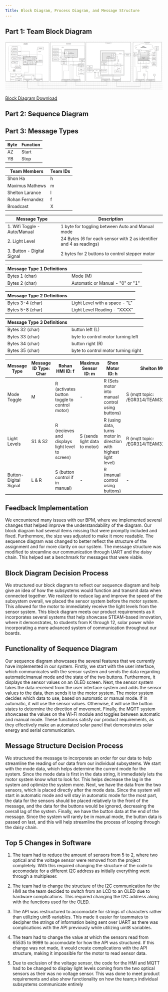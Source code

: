 ```yaml
---
Title: Block Diagram, Process Diagram, and Message Structure 
---
```

## Part 1: Team Block Diagram
<img src="https://raw.githubusercontent.com/EGR314-2025-S-311/T311.github.io/refs/heads/main/images/TeamBLOCK.png">

[Block Diagram Download](https://github.com/EGR314-2025-S-311/T311.github.io/blob/main/images/Team%20Block%20Diagram.pdf)

## Part 2: Sequence Diagram
<a href="https://github.com/EGR314-2025-S-311/T311.github.io/blob/main/images/Sequence_Diagram_Updated.pdf?raw=true" title="Sequence Diagram"> </a>



## Part 3: Message Types

| Byte | Function |
|----|-------|
| AZ | Start |
| YB | Stop  |

| Team Members | Team IDs |
|--------------|----------|
| Shon Ha | h |
| Maximus Mathews | m |
| Shelton Larance | l |
| Rohan Fernandez | f |
| Broadcast | X |


| Message Type                              | Description                                                      |
| ----------------------------------------- | ---------------------------------------------------------------- |
| 1. Wifi Toggle - Auto/Manual              | 1 byte for toggling between Auto and Manual mode                 | 
| 2. Light Level                            | 24 Bytes (6 for each sensor with 2 as identifier and 4 as readings)                                      |
| 3. Button - Digital Signal                | 2 bytes for 2 buttons to control stepper motor          |

| Message Type 1 Definitions                |                                                                  |
| ----------------------------------------- | ---------------------------------------------------------------- |
| Bytes 1 (char)                        | Mode (M)                                 |
| Bytes 2 (char)                        | Automatic or Manual - "0" or "1"                                 |

| Message Type 2 Definitions                |                                                                  |
| ----------------------------------------- | ---------------------------------------------------------------- |
| Bytes 3-4 (char)                     | Light Level with a space - "L"                                  |
| Bytes 5-8 (char)                         | Light Level Reading - "XXXX"                                     |


| Message Type 3 Definitions                |                                                                  |
| ----------------------------------------- | ---------------------------------------------------------------- |
| Bytes 32 (char)  | button left (L) |
| Bytes 33 (char)                     | byte to control motor turning left          |
| Bytes 34 (char)  | button right (R) |
| Bytes 35 (char)  | byte to control motor turning right |

| **Message Type**          | **Message ID Type: Char** | **Rohan HMI ID: f**                        | **Maximus Sensor ID: m**          | **Shon Motor ID: h**                                             | **Shelton MQTT ID: l**                  |
|---------------------------|---------------------------|--------------------------------------------|-----------------------------------|------------------------------------------------------------------|-----------------------------------------|
| Mode Toggle               | M                         | R (activates button toggle to control motor) | -            | R (Sets motor into manual control using buttons)                 | S (mqtt topic: /EGR314/TEAM311/Mode)    |
| Light Levels              | S1 & S2                    | R (recieves and displays light level to screen)                                        | S (sends light data to motor)     | R (using data, turns motor in direction with highest light level) | R (mqtt topic: /EGR314/TEAM311/LightLevels)  |     
| Button-Digital Signal     | L & R                     | S (button control if in manual)                                   | -            | R (manual control using buttons)                                 | -                          |

## Feedback Implementation

We encountered many issues with our BPM, where we implemented several changes that helped improve the understandability of the diagram. Our block diagram had several items missing that were promptly included and fixed. Furthermore, the size was adjusted to make it more readable. The sequence diagram was changed to better reflect the structure of the assignment and for more clarity on our system. The message structure was modified to streamline our communication through UART and the daisy chain. This helped set a benchmark for messages that were viable.

## Block Diagram Decision Process

We structured our block diagram to reflect our sequence diagram and help give an idea of how the subsystems would function and transmit data when connected together. We realized to reduce lag and improve the speed of the subsystem overall, we placed the sensor system before the motor system. This allowed for the motor to immediately receive the light levels from the sensor system. This block diagram meets our product requirements as it incorporates several systems that help showcase STEAM-based innovation, where it demonstrates, to students from K through 12, solar power while incorporating a more advanced system of communication throughout our boards.

## Functionality of Sequence Diagram

Our sequence diagram showcases the several features that we currently have implemented in our system. Firstly, we start with the user interface, which communicates with the sensor system and sends the data regarding automatic/manual mode and the state of the two buttons. Furthermore, it displays the sensor values on an OLED screen. Next, the sensor system takes the data received from the user interface system and adds the sensor values to the data, then sends it to the motor system. The motor system decides which data to use, based on automatic or manual mode. If in automatic, it will use the sensor values. Otherwise, it will use the button states to determine the direction of movement. Finally, the MQTT system showcases the values on the Wi-Fi module and toggles between automatic and manual mode. These functions satisfy our product requirements, as they effectively make an automated solar panel that demonstrates solar energy and serial communication.

## Message Structure Decision Process

We structured the message to incorporate an order for our data to help streamline the reading of our data from our individual subsystems. We start with the mode data, which helps determine the current mode for the system. Since the mode data is first in the data string, it immediately lets the motor system know what to look for. This helps decrease the lag in the system and optimize the system more. Next, we have the data from the two sensors, which is placed directly after the mode data. Since the system will start in automatic mode and will stay in automatic mode for the most part, the data for the sensors should be placed relatively to the front of the message, and the data for the buttons would be ignored, decreasing the overall lag of the system. Finally, we have the button data at the end of the message. Since the system will rarely be in manual mode, the button data is passed on last, and this will help streamline the process of looping through the daisy chain.

## Top 5 Changes in Software

1. The team had to reduce the amount of sensors from 5 to 2, where two optical and the voltage sensor were removed from the project completely. With this required changing the structure of the code to accomodate for a different I2C address as initially everything went through a multiplexer.

2. The team had to change the structure of the I2C communication for the HMI as the team decided to switch from an LCD to an OLED due to hardware complications. This required changing the I2C address along with the functions used for the OLED. 

3. The API was restructured to accomodate for strings of characters rather than utilizing uint8 variables. This made it easier for teammates to decipher the strings of information being sent over UART as there was complications with the API previously while utilizing uint8 variables.

4. The team had to change the value at which the sensors read from 65535 to 9999 to accomodate for how the API was structured. If this change was not made, it would create complications with the API structure, making it impossible for the motor to read sensor data.

5. Due to exclusion of the voltage sensor, the code for the HMI and MQTT had to be changed to display light levels coming from the two optical sensors as their was no voltage sensor. This was done to meet product requirements and also show functionality on how the team;s individual subsystems communicate entirely
